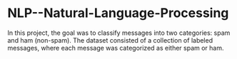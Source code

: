 # NLP--Natural-Language-Processing
In this project, the goal was to classify messages into two categories: spam and ham (non-spam). The dataset consisted of a collection of labeled messages, where each message was categorized as either spam or ham.
